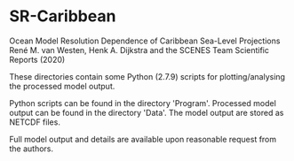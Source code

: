 # SR-Caribbean

Ocean Model Resolution Dependence of Caribbean Sea-Level Projections
René M. van Westen, Henk A. Dijkstra and the SCENES Team
Scientific Reports (2020)

These directories contain some Python (2.7.9) scripts for plotting/analysing the processed model output.

Python scripts can be found in the directory 'Program'.
Processed model output can be found in the directory 'Data'.
The model output are stored as NETCDF files. 

Full model output and details are available upon reasonable request from the authors.
